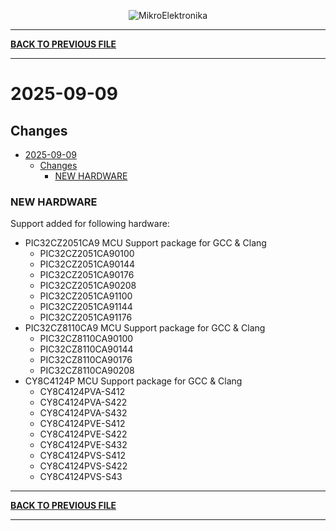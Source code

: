 <p align="center">
  <img src="http://www.mikroe.com/img/designs/beta/logo_small.png?raw=true" alt="MikroElektronika"/>
</p>

---

**[BACK TO PREVIOUS FILE](../changelog.md)**

---

# 2025-09-09

## Changes

- [2025-09-09](#2025-09-09)
  - [Changes](#changes)
    - [NEW HARDWARE](#new-hardware)

### NEW HARDWARE

Support added for following hardware:

+ PIC32CZ2051CA9 MCU Support package for GCC & Clang
  + PIC32CZ2051CA90100
  + PIC32CZ2051CA90144
  + PIC32CZ2051CA90176
  + PIC32CZ2051CA90208
  + PIC32CZ2051CA91100
  + PIC32CZ2051CA91144
  + PIC32CZ2051CA91176
+ PIC32CZ8110CA9 MCU Support package for GCC & Clang
  + PIC32CZ8110CA90100
  + PIC32CZ8110CA90144
  + PIC32CZ8110CA90176
  + PIC32CZ8110CA90208
+ CY8C4124P MCU Support package for GCC & Clang
  + CY8C4124PVA-S412
  + CY8C4124PVA-S422
  + CY8C4124PVA-S432
  + CY8C4124PVE-S412
  + CY8C4124PVE-S422
  + CY8C4124PVE-S432
  + CY8C4124PVS-S412
  + CY8C4124PVS-S422
  + CY8C4124PVS-S43

---

**[BACK TO PREVIOUS FILE](../changelog.md)**

---
